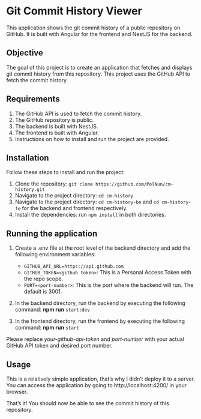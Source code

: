 # Git Commit History Viewer

This application shows the git commit history of a public repository on GitHub. It is built with Angular for the
frontend and NestJS for the backend.

## Objective

The goal of this project is to create an application that fetches and displays git commit history from this repository.
This project uses the GitHub API to fetch the commit history.

## Requirements

1. The GitHub API is used to fetch the commit history.
2. The GitHub repository is public.
3. The backend is built with NestJS.
4. The frontend is built with Angular.
5. Instructions on how to install and run the project are provided.

## Installation

Follow these steps to install and run the project:

1. Clone the repository: `git clone https://github.com/PolNun/cm-history.git`
2. Navigate to the project directory: `cd cm-history`
3. Navigate to the project directory: `cd cm-history-be` and `cd cm-history-fe` for the backend and frontend
   respectively.
4. Install the dependencies: run `npm install` in both directories.

## Running the application

1. Create a .env file at the root level of the backend directory and add the following environment variables:
    - `GITHUB_API_URL=https://api.github.com`
    - `GITHUB_TOKEN=<github token>`: This is a Personal Access Token with the repo scope.
    - `PORT=<port-number>`: This is the port where the backend will run. The default is 3001.

2. In the backend directory, run the backend by executing the following command: **npm run** `start:dev`
3. In the frontend directory, run the frontend by executing the following command: **npm run** `start`

Please replace _your-github-api-token_ and _port-number_ with your actual GitHub API token and desired port
number.

## Usage

This is a relatively simple application, that’s why I didn’t deploy it to a server. You can access the application by
going to http://localhost:4200/ in your browser.

That’s it! You should now be able to see the commit history of this repository.
